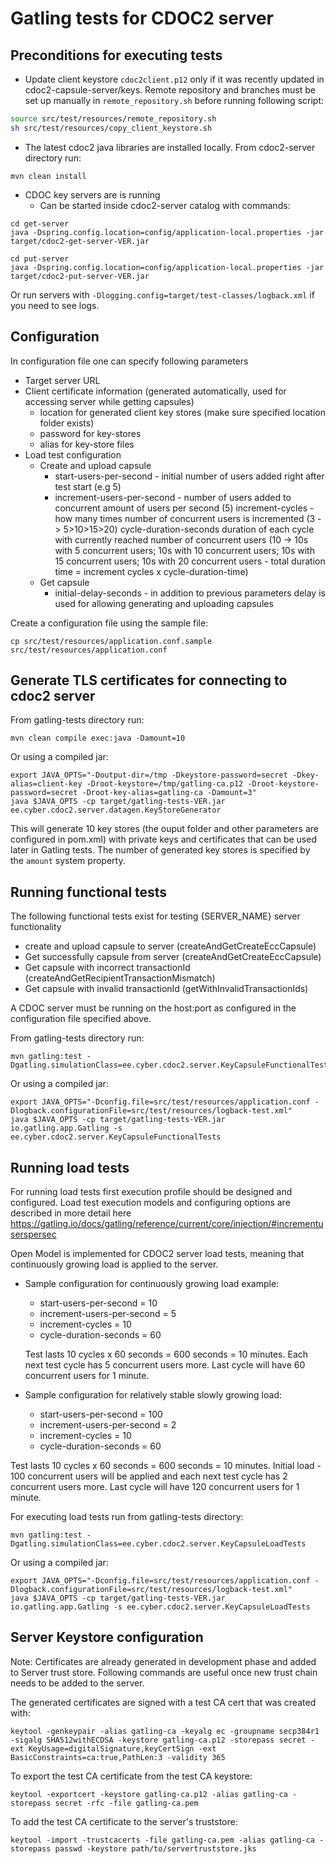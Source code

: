 # Gatling tests for CDOC2 server

## Preconditions for executing tests

* Update client keystore `cdoc2client.p12` only if it was recently updated in cdoc2-capsule-server/keys.
  Remote repository and branches must be set up manually in `remote_repository.sh` before 
  running following script:

```bash
source src/test/resources/remote_repository.sh
sh src/test/resources/copy_client_keystore.sh
```

* The latest cdoc2 java libraries are installed locally. From cdoc2-server directory run:

```
mvn clean install
```

* CDOC key servers are is running
  * Can be started inside cdoc2-server catalog with commands:
```
cd get-server
java -Dspring.config.location=config/application-local.properties -jar target/cdoc2-get-server-VER.jar
```

```
cd put-server
java -Dspring.config.location=config/application-local.properties -jar target/cdoc2-put-server-VER.jar
```

Or run servers with `-Dlogging.config=target/test-classes/logback.xml` if you need to see logs.


## Configuration

In configuration file one can specify following parameters
* Target server URL
* Client certificate information (generated automatically, used for accessing server while getting capsules)
  * location for generated client key stores (make sure specified location folder exists)
  * password for key-stores
  * alias for key-store files
* Load test configuration
  * Create and upload capsule
    * start-users-per-second - initial number of users added right after test start (e.g 5)
    * increment-users-per-second - number of users added to concurrent amount of users per second (5)
      increment-cycles - how many times number of concurrent users is incremented (3 -> 5>10>15>20)
      cycle-duration-seconds duration of each cycle with currently reached number of concurrent users (10 -> 10s with 5 concurrent users; 10s with 10 concurrent users; 10s with 15 concurrent users; 10s with 20 concurrent users - total duration time = increment cycles x cycle-duration-time)
  * Get capsule
    * initial-delay-seconds - in addition to previous parameters delay is used for allowing generating and uploading capsules

Create a configuration file using the sample file:

```
cp src/test/resources/application.conf.sample src/test/resources/application.conf
```

## Generate TLS certificates for connecting to cdoc2 server

From gatling-tests directory run:
```
mvn clean compile exec:java -Damount=10
```

Or using a compiled jar:

```
export JAVA_OPTS="-Doutput-dir=/tmp -Dkeystore-password=secret -Dkey-alias=client-key -Droot-keystore=/tmp/gatling-ca.p12 -Droot-keystore-password=secret -Droot-key-alias=gatling-ca -Damount=3"
java $JAVA_OPTS -cp target/gatling-tests-VER.jar ee.cyber.cdoc2.server.datagen.KeyStoreGenerator
```


This will generate 10 key stores (the ouput folder and other parameters are configured in pom.xml)
with private keys and certificates that can be used later in Gatling tests.
The number of generated key stores is specified by the `amount` system property.


## Running functional tests

The following functional tests exist for testing {SERVER_NAME} server functionality
* create and upload capsule to server (createAndGetCreateEccCapsule)
* Get successfully capsule from server (createAndGetCreateEccCapsule)
* Get capsule with incorrect transactionId (createAndGetRecipientTransactionMismatch)
* Get capsule with invalid transactionId (getWithInvalidTransactionIds)

A CDOC server must be running on the host:port as configured in the configuration file specified above.

From gatling-tests directory run:
```
mvn gatling:test -Dgatling.simulationClass=ee.cyber.cdoc2.server.KeyCapsuleFunctionalTests
```

Or using a compiled jar:

```
export JAVA_OPTS="-Dconfig.file=src/test/resources/application.conf -Dlogback.configurationFile=src/test/resources/logback-test.xml"
java $JAVA_OPTS -cp target/gatling-tests-VER.jar io.gatling.app.Gatling -s ee.cyber.cdoc2.server.KeyCapsuleFunctionalTests
```

## Running load tests

For running load tests first execution profile should be designed and configured. Load test execution models and configuring options are described in more detail here https://gatling.io/docs/gatling/reference/current/core/injection/#incrementuserspersec

Open Model is implemented for CDOC2 server load tests, meaning that continuously growing load is applied to the server.

* Sample configuration for continuously growing load example:
  - start-users-per-second = 10
  - increment-users-per-second = 5
  - increment-cycles = 10
  - cycle-duration-seconds = 60


  Test lasts 10 cycles x 60 seconds = 600 seconds = 10 minutes.
  Each next test cycle has 5 concurrent users more. Last cycle will have 60 concurrent users for 1 minute.


* Sample configuration for relatively stable slowly growing load:

  - start-users-per-second = 100
  - increment-users-per-second = 2
  - increment-cycles = 10
  - cycle-duration-seconds = 60

Test lasts 10 cycles x 60 seconds = 600 seconds = 10 minutes.
Initial load - 100 concurrent users will be applied and each next test cycle has 2 concurrent users more. Last cycle will have 120 concurrent users for 1 minute.

For executing load tests run from gatling-tests directory:

```
mvn gatling:test -Dgatling.simulationClass=ee.cyber.cdoc2.server.KeyCapsuleLoadTests
```

Or using a compiled jar:

```
export JAVA_OPTS="-Dconfig.file=src/test/resources/application.conf -Dlogback.configurationFile=src/test/resources/logback-test.xml"
java $JAVA_OPTS -cp target/gatling-tests-VER.jar io.gatling.app.Gatling -s ee.cyber.cdoc2.server.KeyCapsuleLoadTests
```


## Server Keystore configuration

Note: Certificates are already generated in development phase and added to Server trust store. Following commands are useful once new trust chain needs to be added to the server.

The generated certificates are signed with a test CA cert that was created with:

```
keytool -genkeypair -alias gatling-ca -keyalg ec -groupname secp384r1 -sigalg SHA512withECDSA -keystore gatling-ca.p12 -storepass secret -ext KeyUsage=digitalSignature,keyCertSign -ext BasicConstraints=ca:true,PathLen:3 -validity 365
```

To export the test CA certificate from the test CA keystore:

```
keytool -exportcert -keystore gatling-ca.p12 -alias gatling-ca -storepass secret -rfc -file gatling-ca.pem
```

To add the test CA certificate to the server's truststore:

```
keytool -import -trustcacerts -file gatling-ca.pem -alias gatling-ca -storepass passwd -keystore path/to/servertruststore.jks
```
